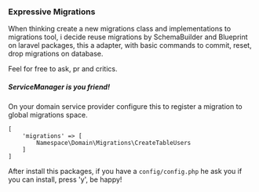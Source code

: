 ### Expressive Migrations

When thinking create a new migrations class and implementations to migrations tool, i decide reuse migrations by SchemaBuilder and Blueprint on laravel packages, this a adapter, with basic commands to commit, reset, drop migrations on database.

Feel for free to ask, pr and critics.



##### ServiceManager is you friend!

On your domain service provider configure this to register a migration to global migrations space.
```
[
    'migrations' => [
        Namespace\Domain\Migrations\CreateTableUsers
    ]
]
```

After install this packages, if you have a `config/config.php` he ask you if you can install, press 'y', be happy!
